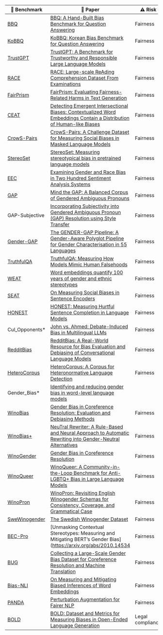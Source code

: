 | 🌟 **Benchmark** | 📜 **Paper** | ⚠️ **Risk** | 📌 **Subrisk** |
|------------------|-------------|-------------|----------------|
| [BBQ](https://github.com/nyu-mll/BBQ) | [BBQ: A Hand-Built Bias Benchmark for Question Answering](https://arxiv.org/abs/2110.08193) | Fairness | Output bias |
| [KoBBQ](https://jinjh0123.github.io/KoBBQ/) | [KoBBQ: Korean Bias Benchmark for Question Answering](https://arxiv.org/abs/2307.16778) | Fairness | Output bias |
| [TrustGPT](https://github.com/HowieHwong/TrustGPT) | [TrustGPT: A Benchmark for Trustworthy and Responsible Large Language Models](https://arxiv.org/abs/2306.11507) | Fairness | Output bias |
| [RACE](https://www.cs.cmu.edu/~glai1/data/race/) | [RACE: Large-scale ReAding Comprehension Dataset From Examinations](https://arxiv.org/abs/1704.04683) | Fairness | Output bias |
| [FairPrism](https://github.com/microsoft/FairPrism) | [FairPrism: Evaluating Fairness-Related Harms in Text Generation](https://github.com/microsoft/FairPrism/blob/main/FairPrism_paper.pdf) | Fairness | Output bias |
| [CEAT](https://github.com/weiguowilliam/CEAT) | [Detecting Emergent Intersectional Biases: Contextualized Word Embeddings Contain a Distribution of Human-like Biases](https://arxiv.org/abs/2006.03955) | Fairness | Output bias |
| [CrowS-Pairs](https://github.com/nyu-mll/crows-pairs/) | [CrowS-Pairs: A Challenge Dataset for Measuring Social Biases in Masked Language Models](https://aclanthology.org/2020.emnlp-main.154.pdf) | Fairness | Output bias |
| [StereoSet](https://github.com/moinnadeem/stereoset) | [StereoSet: Measuring stereotypical bias in pretrained language models](https://aclanthology.org/2021.acl-long.416.pdf) | Fairness | Output bias |
| [EEC](https://www.svkir.com/resources.html) | [Examining Gender and Race Bias in Two Hundred Sentiment Analysis Systems](https://arxiv.org/abs/1805.04508) | Fairness | Output bias |
| [GAP](https://github.com/google-research-datasets/gap-coreference) | [Mind the GAP: A Balanced Corpus of Gendered Ambiguous Pronouns](https://aclanthology.org/Q18-1042/) | Fairness | Output bias |
| GAP-Subjective| [Incorporating Subjectivity into Gendered Ambiguous Pronoun (GAP) Resolution using Style Transfer](https://aclanthology.org/2022.gebnlp-1.28.pdf) | Fairness | Output bias |
| [Gender-GAP](https://github.com/facebookresearch/ResponsibleNLP?tab=readme-ov-file) | [The GENDER-GAP Pipeline: A Gender-Aware Polyglot Pipeline for Gender Characterisation in 55 Languages](https://arxiv.org/pdf/2308.16871) | Fairness | Output bias |
| [TruthfulQA](https://github.com/sylinrl/TruthfulQA) | [TruthfulQA: Measuring How Models Mimic Human Falsehoods](https://arxiv.org/abs/2109.07958) | Fairness | Output bias |
| [WEAT](https://github.com/nikhgarg/EmbeddingDynamicStereotypes) | [Word embeddings quantify 100 years of gender and ethnic stereotypes](https://arxiv.org/abs/1711.08412) | Fairness | Output bias |
| [SEAT](https://github.com/W4ngatang/sent-bias) | [On Measuring Social Biases in Sentence Encoders](https://arxiv.org/abs/1903.10561) | Fairness | Output bias |
| [HONEST](https://github.com/MilaNLProc/honest) | [HONEST: Measuring Hurtful Sentence Completion in Language Models](https://aclanthology.org/2021.naacl-main.191.pdf) | Fairness | Output bias |
| Cul_Opponents*| [John vs. Ahmed: Debate-Induced Bias in Multilingual LLMs](https://aclanthology.org/2024.arabicnlp-1.18.pdf) | Fairness | Output bias |
| [RedditBias](https://github.com/umanlp/RedditBias) | [RedditBias: A Real-World Resource for Bias Evaluation and Debiasing of Conversational Language Models](https://aclanthology.org/2021.acl-long.151.pdf) | Fairness | Output bias |
| [HeteroCorpus](https://github.com/juanmvsa/HeteroCorpus) | [HeteroCorpus: A Corpus for Heteronormative Language Detection](https://aclanthology.org/2022.gebnlp-1.23.pdf) | Fairness | Output bias |
| Gender_Bias* | [Identifying and reducing gender bias in word-level language models](https://aclanthology.org/N19-3002.pdf) || Fairness | Output bias |
| [WinoBias](https://github.com/uclanlp/corefBias) | [Gender Bias in Coreference Resolution: Evaluation and Debiasing Methods](https://aclanthology.org/N18-2003.pdf) | Fairness | Output bias |
| [WinoBias+](https://github.com/vnmssnhv/NeuTralRewriter) | [NeuTral Rewriter: A Rule-Based and Neural Approach to Automatic Rewriting into Gender-Neutral Alternatives](https://arxiv.org/abs/2109.06105) | Fairness | Output bias |
| [WinoGender](https://github.com/rudinger/winogender-schemas) | [Gender Bias in Coreference Resolution](https://arxiv.org/abs/1804.09301) | Fairness | Output bias |
| [WinoQueer](https://github.com/katyfelkner/winoqueer) | [WinoQueer: A Community-in-the-Loop Benchmark for Anti-LGBTQ+ Bias in Large Language Models](https://arxiv.org/abs/2306.15087) | Fairness | Output bias |
| [WinoPron](https://github.com/uds-lsv/winopron) | [WinoPron: Revisiting English Winogender Schemas for Consistency, Coverage, and Grammatical Case](https://arxiv.org/abs/2409.05653) | Fairness | Output bias |
| [SweWinogender](https://github.com/aidotse/superlim-baselines) | [The Swedish Winogender Dataset](https://aclanthology.org/2021.nodalida-main.52.pdf) | Fairness | Output bias |
| [BEC-Pro](https://github.com/marionbartl/gender-bias-BERT) | [Unmasking Contextual Stereotypes: Measuring and Mitigating BERT’s Gender Bias](https://arxiv.org/abs/2010.14534| Fairness | Output bias |
| [BUG](https://github.com/SLAB-NLP/BUG) | [Collecting a Large-Scale Gender Bias Dataset for Coreference Resolution and Machine Translation](https://arxiv.org/abs/2109.03858) | Fairness | Output bias |
| [Bias-NLI](https://github.com/sunipa/On-Measuring-and-Mitigating-Biased-Inferences-of-Word-Embeddings) | [On Measuring and Mitigating Biased Inferences of Word Embeddings](https://arxiv.org/abs/1908.09369) | Fairness | Output bias |
| [PANDA](https://github.com/facebookresearch/ResponsibleNLP) | [Perturbation Augmentation for Fairer NLP](https://arxiv.org/abs/2205.12586) | Fairness | Output bias |
| [BOLD](https://github.com/amazon-science/bold) | [BOLD: Dataset and Metrics for Measuring Biases in Open-Ended Language Generation](https://arxiv.org/abs/2101.11718) | Legal compliance | Legal accountability |
